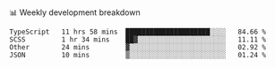 📊 Weekly development breakdown
<!--START_SECTION:waka-->
```text
TypeScript   11 hrs 58 mins  █████████████████████░░░░   84.66 % 
SCSS         1 hr 34 mins    ██▓░░░░░░░░░░░░░░░░░░░░░░   11.11 % 
Other        24 mins         ▓░░░░░░░░░░░░░░░░░░░░░░░░   02.92 % 
JSON         10 mins         ▒░░░░░░░░░░░░░░░░░░░░░░░░   01.24 % 
```
<!--END_SECTION:waka-->
